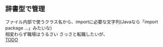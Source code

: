 ## 辞書型で管理
ファイル内部で使うクラス名から、importに必要な文字列(Javaなら「import package ...」みたいな)  
相変わらず職場はうるさい
さっさと転職したいが、  
[TODO](document/TODO.md)